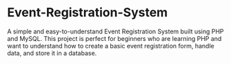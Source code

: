 # Event-Registration-System
A simple and easy-to-understand Event Registration System built using PHP and MySQL. This project is perfect for beginners who are learning PHP and want to understand how to create a basic event registration form, handle data, and store it in a database.
